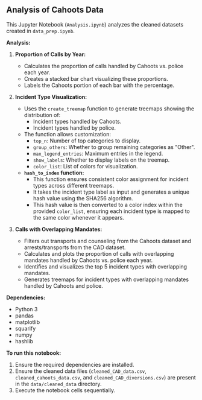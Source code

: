 ## Analysis of Cahoots Data

This Jupyter Notebook (`Analysis.ipynb`) analyzes the cleaned datasets created in `data_prep.ipynb`.

**Analysis:**

1. **Proportion of Calls by Year:**
   - Calculates the proportion of calls handled by Cahoots vs. police each year.
   - Creates a stacked bar chart visualizing these proportions.
   - Labels the Cahoots portion of each bar with the percentage.

2. **Incident Type Visualization:**
   - Uses the `create_treemap` function to generate treemaps showing the distribution of:
     - Incident types handled by Cahoots.
     - Incident types handled by police.
   - The function allows customization:
     - `top_n`: Number of top categories to display.
     - `group_others`: Whether to group remaining categories as "Other".
     - `max_legend_entries`: Maximum entries in the legend.
     - `show_labels`: Whether to display labels on the treemap.
     - `color_list`: List of colors for visualization.
   - **`hash_to_index` function:**
      - This function ensures consistent color assignment for incident types across different treemaps. 
      - It takes the incident type label as input and generates a unique hash value using the SHA256 algorithm. 
      - This hash value is then converted to a color index within the provided `color_list`, ensuring each incident type is mapped to the same color whenever it appears.

3. **Calls with Overlapping Mandates:**
   - Filters out transports and counseling from the Cahoots dataset and arrests/transports from the CAD dataset.
   - Calculates and plots the proportion of calls with overlapping mandates handled by Cahoots vs. police each year.
   - Identifies and visualizes the top 5 incident types with overlapping mandates.
   - Generates treemaps for incident types with overlapping mandates handled by Cahoots and police.

**Dependencies:**

- Python 3
- pandas
- matplotlib
- squarify
- numpy
- hashlib

**To run this notebook:**

1. Ensure the required dependencies are installed.
2. Ensure the cleaned data files (`cleaned_CAD_data.csv`, `cleaned_cahoots_data.csv`, and `cleaned_CAD_diversions.csv`) are present in the `data/cleaned_data` directory.
3. Execute the notebook cells sequentially. 

